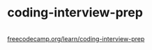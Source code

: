 # coding-interview-prep

<br/>
<a href="https://www.freecodecamp.org/learn/coding-interview-prep">freecodecamp.org/learn/coding-interview-prep
</a>

